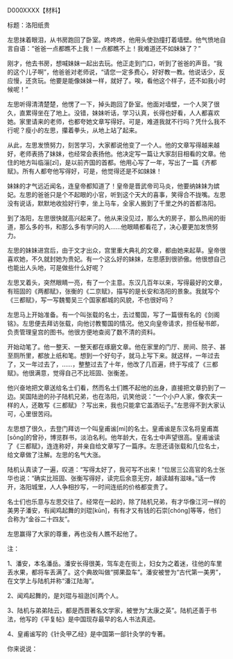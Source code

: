 D000XXXX【材料】

标题：洛阳纸贵

左思抹着眼泪，从书房跑回了卧室。咚咚咚，他用头使劲撞打着墙壁。他气愤地自言自语：“爸爸一点都瞧不上我！一点都瞧不上！我难道还不如妹妹了？”

刚才，他去书房，想喊妹妹一起出去玩。他正走到门口，听到了爸爸的声音。“我的这个儿子啊”，他爸爸对老师说，“请您一定多费心，好好教一教。他说话少，反应慢，还贪玩。他要是能像妹妹一样，就好了。唉，看他这个样子，还不如我小时候呢！”

左思听得清清楚楚，他愣了一下，掉头跑回了卧室。他面对墙壁，一个人哭了很久，直累得坐在了地上。没错，妹妹听话，学习认真，长得也好看，人人都喜欢她。家里请来的老师，也都夸她文章写得好。可是，难道我就不行吗？凭什么我不行呢？瘦小的左思，攥着拳头，从地上站了起来。

从此，左思发愤努力，刻苦学习，大家都说他变了一个人。他的文章写得越来越好，老师表扬了妹妹，也经常会表扬他。他决定写一篇让大家刮目相看的文章。他住的地方叫临淄[zī]，是以前齐国的首都。他用心写了一年，写出了一篇《齐都赋》。所有人都夸他写得好，可是，他觉得还是不如妹妹！

妹妹的才气远近闻名，连皇帝都知道了！皇帝是晋武帝司马炎，他要纳妹妹为嫔妃。左思的爸爸只是个不起眼的小官，听到这个天大的喜事，笑得合不拢嘴。左思没有说话，默默地收拾好行李，坐上马车，全家人搬到了千里之外的首都洛阳。

到了洛阳，左思很快就高兴起来了。他从来没见过，那么大的房子，那么热闹的街道，那么多的书，和那么多有学问的人……他眼睛都看花了，决心要更加发愤努力。

左思的妹妹进宫后，由于文才出众，宫里重大典礼的文章，都由她来起草。皇帝很喜欢她，不久就封她为贵妃。有一个这么好的妹妹，左思感到很骄傲。他很想自己也能出人头地，可是做些什么好呢？

左思叉着头，突然眼睛一亮，有了一个主意。东汉几百年以来，写得最好的文章，有班固的《两都赋》，张衡的《二京赋》，描写的是长安和洛阳的景象。我就写个《三都赋》，写一写魏蜀吴三个国家都城的风貌，不也很好吗？

左思马上开始准备。有一个叫张载的名士，去过蜀国，写了一篇很有名的《剑阁铭》。左思便去拜访张载，向他讨教蜀国的情况。他又向皇帝请求，担任秘书郎，负责管理皇宫的图书。他很方便地查阅了数不清的资料。

开始动笔了。他一整天、一整天都在琢磨文章。他在家里的门厅、房间、院子、甚至厕所里，都放上纸和笔。想到一个好句子，就马上写下来。就这样，一年过去了，又一年过去了，……，整整过去了十年，他改了几百遍，终于写成了《三都赋》。他很满意，觉得自己不比班固、张衡差。

他兴奋地把文章送给名士们看，然而名士们瞧不起他的出身，直接把文章扔到了一边。吴国陆逊的孙子陆机兄弟，也在洛阳，讥笑他说：“一个小户人家，像农夫一样的人，还敢写《三都赋》？写出来，我也只能拿它盖酒坛子。”左思得不到大家认可，心里很苦闷。

左思想了很久，去登门拜访一个叫皇甫谧[mì]的名士。皇甫谧是东汉名将皇甫嵩[sōng]的曾孙，博览群书，淡泊名利。他年龄大，在名士中声望很高。皇甫谧读了《三都赋》，连连称好，并亲自给文章写了一篇序。左思还请张载和几位名士，给文章做了注解。左思的名气大涨。

陆机认真读了一遍，叹道：“写得太好了，我可写不出来！”位居三公高官的名士张华也说：“确实比班固、张衡写得好，读完后余意无穷，越读越有滋味。”话一传开，洛阳城里，人人争相抄写，一时间连纸的价格都变贵了。

名士们也乐意与左思交往了。经常在一起的，除了陆机兄弟，有才华像江河一样的美男子潘安，有闻鸡起舞的刘琨[kūn]，有有才又有钱的石崇[chóng]等等，他们合称为“金谷二十四友”。

左思赢得了大家的尊重，再也没有人瞧不起他了。



注：

1、潘安，本名潘岳。潘安长得很美，驾车走在街上，妇女为之着迷，往他的车里丢水果，都将车丢满了。这个典故叫做“掷果盈车”。潘安被誉为“古代第一美男”，在文学上与陆机并称“潘江陆海”。

2、闻鸡起舞的，是刘琨与祖逖[tì]两个人。

3、陆机与弟弟陆云，都是西晋著名文学家，被誉为“太康之英”。陆机还善于书法，他写的《平复帖》是中国现存最早的名人书法真迹。

4、皇甫谧写的《针灸甲乙经》是中国第一部针灸学的专著。



你来说说：










